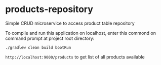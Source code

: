 # products-repository

Simple CRUD microservice to access product table repository

To compile and run this application on localhost, enter this commond on command prompt at project root directory:

`./gradlew clean build bootRun`

`http://localhost:9000/products` to get list of all products available